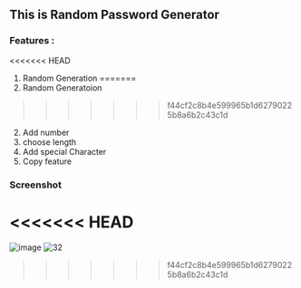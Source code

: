 ## This is Random Password Generator

### Features  : 
<<<<<<< HEAD
1. Random Generation
=======
1. Random Generatoion
>>>>>>> f44cf2c8b4e599965b1d62790225b8a6b2c43c1d
2. Add number
3. choose length
4. Add special Character
5. Copy feature

### Screenshot 
<<<<<<< HEAD
=======
![image](https://github.com/user-attachments/assets/bde191ff-eacf-4bdc-932b-bc4890622966)
![32](https://github.com/user-attachments/assets/b1ae3fcc-ae93-4861-a187-0978e3623f17)

>>>>>>> f44cf2c8b4e599965b1d62790225b8a6b2c43c1d
